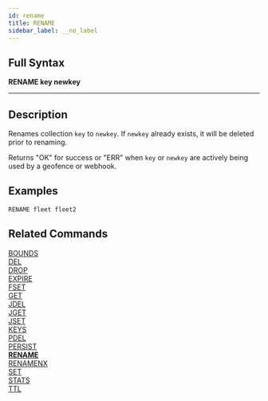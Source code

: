 ```yaml
---
id: rename
title: RENAME
sidebar_label: __no_label
---
```


## Full Syntax

**RENAME  key newkey**

---

## Description

Renames collection `key` to `newkey`. If `newkey` already exists, it
will be deleted prior to renaming.

Returns "OK" for success or "ERR" when `key` or `newkey` are actively being
used by a geofence or webhook.

## Examples

```tile38
RENAME fleet fleet2
```

## Related Commands

[BOUNDS](bounds.html)<br>
[DEL](del.html)<br>
[DROP](drop.html)<br>
[EXPIRE](expire.html)<br>
[FSET](fset.html)<br>
[GET](get.html)<br>
[JDEL](jdel.html)<br>
[JGET](jget.html)<br>
[JSET](jset.html)<br>
[KEYS](keys.html)<br>
[PDEL](pdel.html)<br>
[PERSIST](persist.html)<br>
**[RENAME](rename.html)**<br>
[RENAMENX](renamenx.html)<br>
[SET](set.html)<br>
[STATS](stats.html)<br>
[TTL](ttl.html)<br>